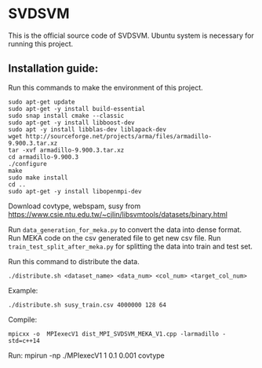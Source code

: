 # SVDSVM

This is the official source code of SVDSVM. Ubuntu system is necessary for running this project.

## Installation guide: 

Run this commands to make the environment of this project.

    sudo apt-get update
    sudo apt-get -y install build-essential
    sudo snap install cmake --classic
    sudo apt-get -y install libboost-dev
    sudo apt -y install libblas-dev liblapack-dev
    wget http://sourceforge.net/projects/arma/files/armadillo-9.900.3.tar.xz
    tar -xvf armadillo-9.900.3.tar.xz
    cd armadillo-9.900.3
    ./configure
    make
    sudo make install
    cd ..
    sudo apt-get -y install libopenmpi-dev

Download covtype, webspam, susy from https://www.csie.ntu.edu.tw/~cjlin/libsvmtools/datasets/binary.html

Run `data_generation_for_meka.py` to convert the data into dense format. Run MEKA code on the csv generated file to get 
new csv file. Run `train_test_split_after_meka.py` for splitting the data into train and test set. 

Run this command to distribute the data.

    ./distribute.sh <dataset_name> <data_num> <col_num> <target_col_num>
Example:

    ./distribute.sh susy_train.csv 4000000 128 64

Compile:

    mpicxx -o  MPIexecV1 dist_MPI_SVDSVM_MEKA_V1.cpp -larmadillo -std=c++14

Run:
    mpirun -np <processor> ./MPIexecV1 1 0.1 0.001 covtype
